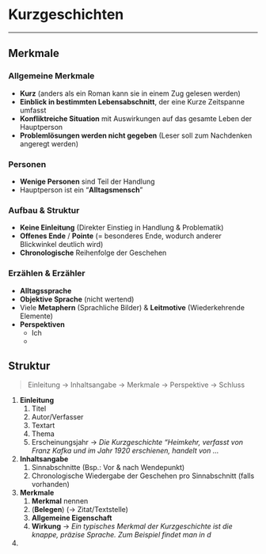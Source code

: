 # Kurzgeschichten
___
## Merkmale
### Allgemeine Merkmale
- **Kurz** (anders als ein Roman kann sie in einem Zug gelesen werden)
-  **Einblick in bestimmten Lebensabschnitt**, der eine Kurze Zeitspanne umfasst
- **Konfliktreiche Situation** mit Auswirkungen auf das gesamte Leben der Hauptperson
- **Problemlösungen werden nicht gegeben** (Leser soll zum Nachdenken angeregt werden)
### Personen
- **Wenige Personen** sind Teil der Handlung
- Hauptperson ist ein “**Alltagsmensch**”
### Aufbau & Struktur
- **Keine Einleitung** (Direkter Einstieg in Handlung & Problematik)
- **Offenes Ende** / **Pointe** (= besonderes Ende, wodurch anderer Blickwinkel deutlich wird)
- **Chronologische** Reihenfolge der Geschehen
### Erzählen & Erzähler
- **Alltagssprache**
- **Objektive Sprache** (nicht wertend)
- Viele **Metaphern** (Sprachliche Bilder) & **Leitmotive** (Wiederkehrende Elemente)
- **Perspektiven**
	- Ich
	- 



## Struktur
> Einleitung → Inhaltsangabe → Merkmale → Perspektive → Schluss

1. **Einleitung**
	1. Titel
	2. Autor/Verfasser
	3. Textart
	4. Thema
	5. Erscheinungsjahr
	→ *Die Kurzgeschichte “Heimkehr, verfasst von Franz Kafka und im Jahr 1920 erschienen, handelt von …*
2. **Inhaltsangabe**
	1. Sinnabschnitte (Bsp.: Vor & nach Wendepunkt)
	2. Chronologische Wiedergabe der Geschehen pro Sinnabschnitt (falls vorhanden)
3. **Merkmale**
	1. **Merkmal** nennen
	2. (**Belegen**) (→ Zitat/Textstelle)
	3. **Allgemeine Eigenschaft**
	4. **Wirkung**
	→ *Ein typisches Merkmal der Kurzgeschichte ist die knappe, präzise Sprache. Zum Beispiel findet man in d*
4. 